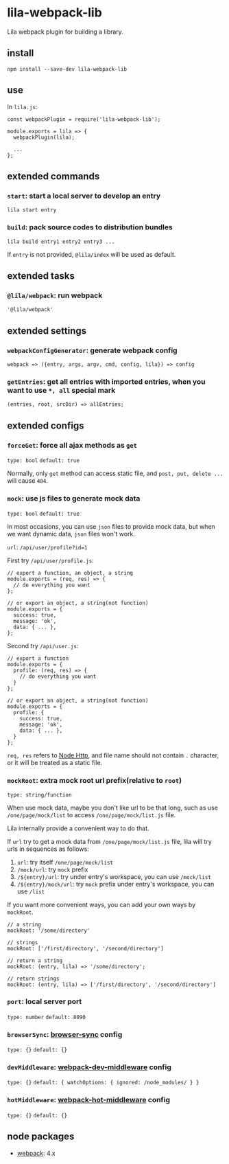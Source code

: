 # lila-webpack-lib

Lila webpack plugin for building a library.

## install

```
npm install --save-dev lila-webpack-lib
```

## use

In `lila.js`:

```
const webpackPlugin = require('lila-webpack-lib');

module.exports = lila => {
  webpackPlugin(lila);

  ...
};
```

## extended commands

### `start`: start a local server to develop an entry

```
lila start entry
```

### `build`: pack source codes to distribution bundles

```
lila build entry1 entry2 entry3 ...
```

If `entry` is not provided, `@lila/index` will be used as default.

## extended tasks

### `@lila/webpack`: run webpack

```
'@lila/webpack'
```

## extended settings

### `webpackConfigGenerator`: generate webpack config

```
webpack => ({entry, args, argv, cmd, config, lila}) => config
```

### `getEntries`: get all entries with imported entries, when you want to use `*, all` special mark

```
(entries, root, srcDir) => allEntries;
```

## extended configs

### `forceGet`: force all ajax methods as `get`

`type: bool` `default: true`

Normally, only `get` method can access static file, and `post, put, delete ...` will cause `404`.

### `mock`: use js files to generate mock data

`type: bool` `default: true`

In most occasions, you can use `json` files to provide mock data, but when we want dynamic data, `json` files won't work.

`url`: `/api/user/profile?id=1`

First try `/api/user/profile.js`:

```
// export a function, an object, a string
module.exports = (req, res) => {
  // do everything you want
};

// or export an object, a string(not function)
module.exports = {
  success: true,
  message: 'ok',
  data: { ... },
};
```

Second try `/api/user.js`:

```
// export a function
module.exports = {
  profile: (req, res) => {
    // do everything you want
  }
};

// or export an object, a string(not function)
module.exports = {
  profile: {
    success: true,
    message: 'ok',
    data: { ... },
  }
};
```

`req, res` refers to [Node Http](https://nodejs.org/dist/latest-v8.x/docs/api/http.html), and file name should not contain `.` character, or it will be treated as a static file.

### `mockRoot`: extra mock root url prefix(relative to `root`)

`type: string/function`

When use mock data, maybe you don't like url to be that long, such as use `/one/page/mock/list` to access `/one/page/mock/list.js` file.

Lila internally provide a convenient way to do that.

If `url` try to get a mock data from `/one/page/mock/list.js` file, lila will try urls in sequences as follows:

1. `url`: try itself `/one/page/mock/list`
2. `/mock/url`: try `mock` prefix
3. `/${entry}/url`: try under entry's workspace, you can use `/mock/list`
4. `/${entry}/mock/url`: try `mock` prefix under entry's workspace, you can use `/list`

If you want more convenient ways, you can add your own ways by `mockRoot`.

```
// a string
mockRoot: '/some/directory'

// strings
mockRoot: ['/first/directory', '/second/directory']

// return a string
mockRoot: (entry, lila) => '/some/directory';

// return strings
mockRoot: (entry, lila) => ['/first/directory', '/second/directory']
```

### `port`: local server port

`type: number` `default: 8090`

### `browserSync`: [browser-sync](https://github.com/BrowserSync/browser-sync) config

`type: {}` `default: {}`

### `devMiddleware`: [webpack-dev-middleware](https://github.com/webpack/webpack-dev-middleware) config

`type: {}` `default: { watchOptions: { ignored: /node_modules/ } }`

### `hotMiddleware`: [webpack-hot-middleware](https://github.com/webpack-contrib/webpack-hot-middleware) config

`type: {}` `default: {}`

## node packages

- [webpack](https://github.com/webpack/webpack): 4.x
